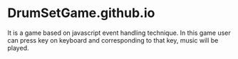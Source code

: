 # DrumSetGame.github.io
It is a game based on javascript event handling technique. In this game user can press key on keyboard and corresponding to that key, music will be played.
